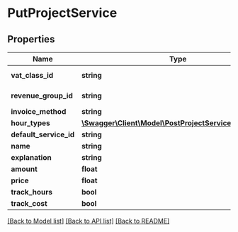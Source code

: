 # PutProjectService

## Properties
Name | Type | Description | Notes
------------ | ------------- | ------------- | -------------
**vat_class_id** | **string** | See /invoices/vatclass | [optional] 
**revenue_group_id** | **string** | See /sales/revenuegroup | [optional] 
**invoice_method** | **string** |  | [optional] 
**hour_types** | [**\Swagger\Client\Model\PostProjectServiceHoursType[]**](PostProjectServiceHoursType.md) |  | [optional] 
**default_service_id** | **string** |  | [optional] 
**name** | **string** |  | [optional] 
**explanation** | **string** |  | [optional] 
**amount** | **float** |  | [optional] 
**price** | **float** |  | [optional] 
**track_hours** | **bool** |  | [optional] 
**track_cost** | **bool** |  | [optional] 

[[Back to Model list]](../README.md#documentation-for-models) [[Back to API list]](../README.md#documentation-for-api-endpoints) [[Back to README]](../README.md)


